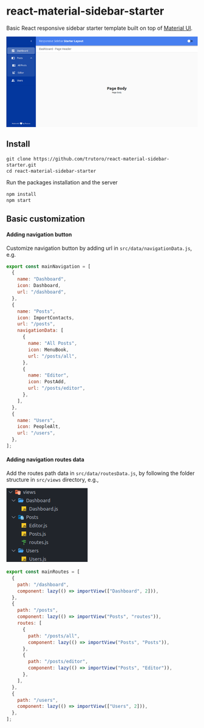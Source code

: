 # react-material-sidebar-starter

Basic React responsive sidebar starter template built on top of [Material UI](https://material-ui.com).

![Screenshot 1](screenshots/full-screenshot.png)

## Install

```
git clone https://github.com/trutoro/react-material-sidebar-starter.git
cd react-material-sidebar-starter
```

Run the packages installation and the server

```
npm install
npm start
```

## Basic customization

#### Adding navigation button

Customize navigation button by adding url in `src/data/navigationData.js`, e.g.

```javascript
export const mainNavigation = [
  {
    name: "Dashboard",
    icon: Dashboard,
    url: "/dashboard",
  },
  {
    name: "Posts",
    icon: ImportContacts,
    url: "/posts",
    navigationData: [
      {
        name: "All Posts",
        icon: MenuBook,
        url: "/posts/all",
      },
      {
        name: "Editor",
        icon: PostAdd,
        url: "/posts/editor",
      },
    ],
  },
  {
    name: "Users",
    icon: PeopleAlt,
    url: "/users",
  },
];
```

#### Adding navigation routes data

Add the routes path data in `src/data/routesData.js`, by following the folder structure in `src/views` directory, e.g.,

![Folder structure](screenshots/folder-structure.png)

```javascript
export const mainRoutes = [
  {
    path: "/dashboard",
    component: lazy(() => importView(["Dashboard", 2])),
  },
  {
    path: "/posts",
    component: lazy(() => importView("Posts", "routes")),
    routes: [
      {
        path: "/posts/all",
        component: lazy(() => importView("Posts", "Posts")),
      },
      {
        path: "/posts/editor",
        component: lazy(() => importView("Posts", "Editor")),
      },
    ],
  },
  {
    path: "/users",
    component: lazy(() => importView(["Users", 2])),
  },
];
```

